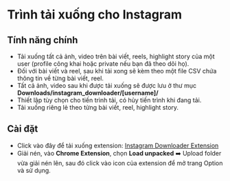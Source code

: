 # Trình tải xuống cho Instagram

## Tính năng chính

- Tải xuống tất cả ảnh, video trên bài viết, reels, highlight story của một user (profile công khai hoặc private nếu bạn đã theo dõi họ).
- Đối với bài viết và reel, sau khi tải xong sẽ kèm theo một file CSV chứa thông tin về từng bài viết, reel.
- Tất cả ảnh, video sau khi được tải xuống sẽ được lưu ở thư mục **Downloads/instagram_downloader/[username]/**
- Thiết lập tùy chọn cho tiến trình tải, có hủy tiến trình khi đang tải.
- Tải xuống riêng lẻ theo từng bài viết, reel, highlight story.

## Cài đặt

- Click vào đây để tải xuống extension: [Instagram Downloader Extension](https://github.com/minhchi1509/instagram_downloader_extension/raw/main/instagram_downloader_extension.zip)
- Giải nén, vào **Chrome Extension**, chọn **Load unpacked** ➡️ Upload folder vừa giải nén lên, sau đó click vào icon của extension để mở trang Option và sử dụng.
